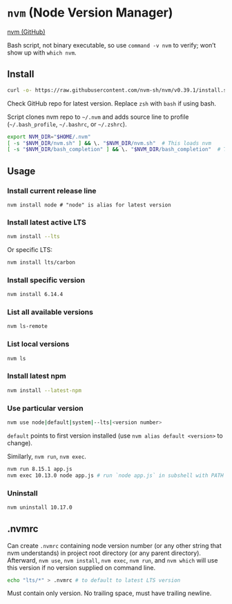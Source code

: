 # `nvm` (Node Version Manager)

[nvm (GitHub)](https://github.com/nvm-sh/nvm)

Bash script, not binary executable, so use `command -v nvm` to verify; won’t show up with `which nvm`.

## Install

```sh
curl -o- https://raw.githubusercontent.com/nvm-sh/nvm/v0.39.1/install.sh | zsh
```

Check GitHub repo for latest version. Replace `zsh` with `bash` if using bash.

Script clones nvm repo to `~/.nvm` and adds source line to profile (`~/.bash_profile`, `~/.bashrc`, or `~/.zshrc`).

```sh
export NVM_DIR="$HOME/.nvm"
[ -s "$NVM_DIR/nvm.sh" ] && \. "$NVM_DIR/nvm.sh"  # This loads nvm
[ -s "$NVM_DIR/bash_completion" ] && \. "$NVM_DIR/bash_completion"  # This loads nvm bash_completion
```

## Usage

### Install current release line

```script
nvm install node # "node" is alias for latest version
```

### Install latest active LTS

```sh
nvm install --lts
```

Or specific LTS:

```sh
nvm install lts/carbon
```

### Install specific version

```sh
nvm install 6.14.4
```

### List all available versions

```sh
nvm ls-remote
```

### List local versions

```sh
nvm ls
```

### Install latest npm

```sh
nvm install --latest-npm
```

### Use particular version

```sh
nvm use node|default|system|--lts|<version number>
```

`default` points to first version installed (use `nvm alias default <version>` to change).

Similarly, `nvm run`, `nvm exec`.

```sh
nvm run 8.15.1 app.js
nvm exec 10.13.0 node app.js # run `node app.js` in subshell with PATH pointing to node 10.13.0
```

### Uninstall

```sh
nvm uninstall 10.17.0
```

## .nvmrc

Can create `.nvmrc` containing node version number (or any other string that nvm understands) in project root directory (or any parent directory). Afterward, `nvm use`, `nvm install`, `nvm exec`, `nvm run`, and `nvm which` will use this version if no version supplied on command line.

```sh
echo "lts/*" > .nvmrc # to default to latest LTS version
```

Must contain only version. No trailing space, must have trailing newline.
